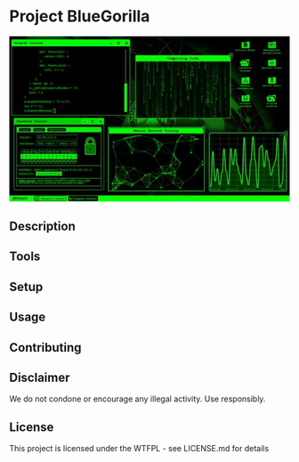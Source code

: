 # Project BlueGorilla 

![Alt text](image.png)

## Description



## Tools

## Setup

## Usage


## Contributing


## Disclaimer 

We do not condone or encourage any illegal activity. Use responsibly.

## License

This project is licensed under the WTFPL - see LICENSE.md for details